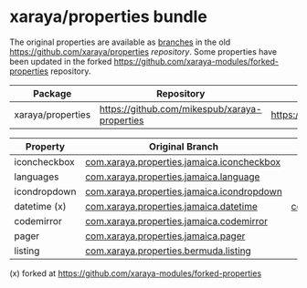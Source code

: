 # xaraya/properties bundle

The original properties are available as [branches](branches.json) in the old https://github.com/xaraya/properties *repository*. Some properties have been updated in the forked https://github.com/xaraya-modules/forked-properties repository.


| Package | Repository | Original Repo |
| ------- | ---------- | ------------- |
| xaraya/properties | https://github.com/mikespub/xaraya-properties | https://github.com/xaraya/properties |

| Property | Original Branch | Forked Branch |
| -------- | --------------- | ------------- |
| iconcheckbox | [com.xaraya.properties.jamaica.iconcheckbox](https://github.com/xaraya/properties/tree/com.xaraya.properties.jamaica.iconcheckbox) | |
| languages | [com.xaraya.properties.jamaica.language](https://github.com/xaraya/properties/tree/com.xaraya.properties.jamaica.language) | |
| icondropdown | [com.xaraya.properties.jamaica.icondropdown](https://github.com/xaraya/properties/tree/com.xaraya.properties.jamaica.icondropdown) | |
| datetime (x) | [com.xaraya.properties.jamaica.datetime](https://github.com/xaraya/properties/tree/com.xaraya.properties.jamaica.datetime) | [com.xaraya.properties.jamaica.datetime](https://github.com/xaraya-modules/forked-properties/tree/com.xaraya.properties.jamaica.datetime) |
| codemirror | [com.xaraya.properties.jamaica.codemirror](https://github.com/xaraya/properties/tree/com.xaraya.properties.jamaica.codemirror) | |
| pager | [com.xaraya.properties.jamaica.pager](https://github.com/xaraya/properties/tree/com.xaraya.properties.jamaica.pager) | |
| listing | [com.xaraya.properties.bermuda.listing](https://github.com/xaraya/properties/tree/com.xaraya.properties.bermuda.listing) | |

(x) forked at https://github.com/xaraya-modules/forked-properties

